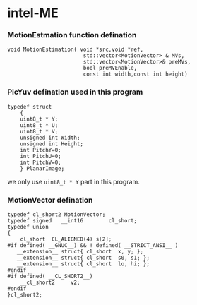 intel-ME
========
### MotionEstmation function defination
	void MotionEstimation( void *src,void *ref, 
							std::vector<MotionVector> & MVs,
 							std::vector<MotionVector>& preMVs, 
							bool preMVEnable,
							const int width,const int height)
### PicYuv defination used in this program

	typedef struct
	    {
		uint8_t * Y;
		uint8_t * U;
		uint8_t * V;
		unsigned int Width;
		unsigned int Height;
		int PitchY=0;
		int PitchU=0;
		int PitchV=0;
	    } PlanarImage;
we only use `uint8_t * Y` part in this program.
### MotionVector defination
	typedef cl_short2 MotionVector;
	typedef signed   __int16        cl_short;
	typedef union
	{
	    cl_short  CL_ALIGNED(4) s[2];
	#if defined( __GNUC__) && ! defined( __STRICT_ANSI__ )
	   __extension__ struct{ cl_short  x, y; };
	   __extension__ struct{ cl_short  s0, s1; };
	   __extension__ struct{ cl_short  lo, hi; };
	#endif
	#if defined( __CL_SHORT2__) 
	    __cl_short2     v2;
	#endif
	}cl_short2;
